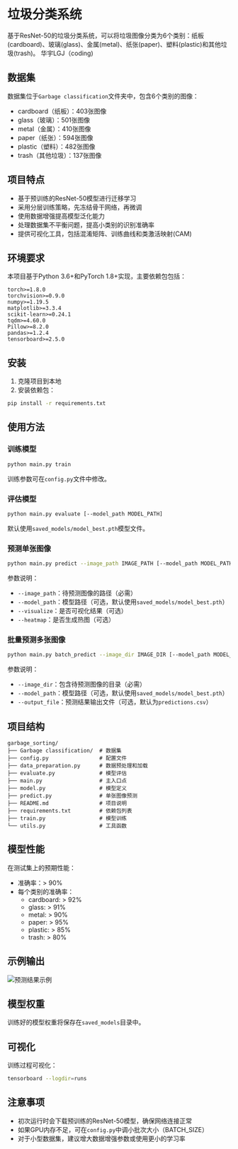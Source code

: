 # 垃圾分类系统

基于ResNet-50的垃圾分类系统，可以将垃圾图像分类为6个类别：纸板(cardboard)、玻璃(glass)、金属(metal)、纸张(paper)、塑料(plastic)和其他垃圾(trash)。
华宇LGJ（coding)
## 数据集

数据集位于`Garbage classification`文件夹中，包含6个类别的图像：
- cardboard（纸板）：403张图像
- glass（玻璃）：501张图像
- metal（金属）：410张图像
- paper（纸张）：594张图像
- plastic（塑料）：482张图像
- trash（其他垃圾）：137张图像

## 项目特点

- 基于预训练的ResNet-50模型进行迁移学习
- 采用分层训练策略，先冻结骨干网络，再微调
- 使用数据增强提高模型泛化能力
- 处理数据集不平衡问题，提高小类别的识别准确率
- 提供可视化工具，包括混淆矩阵、训练曲线和类激活映射(CAM)

## 环境要求

本项目基于Python 3.6+和PyTorch 1.8+实现，主要依赖包包括：

```
torch>=1.8.0
torchvision>=0.9.0
numpy>=1.19.5
matplotlib>=3.3.4
scikit-learn>=0.24.1
tqdm>=4.60.0
Pillow>=8.2.0
pandas>=1.2.4
tensorboard>=2.5.0
```

## 安装

1. 克隆项目到本地
2. 安装依赖包：

```bash
pip install -r requirements.txt
```

## 使用方法

### 训练模型

```bash
python main.py train
```

训练参数可在`config.py`文件中修改。

### 评估模型

```bash
python main.py evaluate [--model_path MODEL_PATH]
```

默认使用`saved_models/model_best.pth`模型文件。

### 预测单张图像

```bash
python main.py predict --image_path IMAGE_PATH [--model_path MODEL_PATH] [--visualize] [--heatmap]
```

参数说明：
- `--image_path`：待预测图像的路径（必需）
- `--model_path`：模型路径（可选，默认使用`saved_models/model_best.pth`）
- `--visualize`：是否可视化结果（可选）
- `--heatmap`：是否生成热图（可选）

### 批量预测多张图像

```bash
python main.py batch_predict --image_dir IMAGE_DIR [--model_path MODEL_PATH] [--output_file OUTPUT_FILE]
```

参数说明：
- `--image_dir`：包含待预测图像的目录（必需）
- `--model_path`：模型路径（可选，默认使用`saved_models/model_best.pth`）
- `--output_file`：预测结果输出文件（可选，默认为`predictions.csv`）

## 项目结构

```
garbage_sorting/
├── Garbage classification/  # 数据集
├── config.py                # 配置文件
├── data_preparation.py      # 数据预处理和加载
├── evaluate.py              # 模型评估
├── main.py                  # 主入口点
├── model.py                 # 模型定义
├── predict.py               # 单张图像预测
├── README.md                # 项目说明
├── requirements.txt         # 依赖包列表
├── train.py                 # 模型训练
└── utils.py                 # 工具函数
```

## 模型性能

在测试集上的预期性能：
- 准确率：> 90%
- 每个类别的准确率：
  - cardboard: > 92%
  - glass: > 91%
  - metal: > 90%
  - paper: > 95%
  - plastic: > 85%
  - trash: > 80%

## 示例输出

![预测结果示例](saved_models/prediction_example.png)

## 模型权重

训练好的模型权重将保存在`saved_models`目录中。

## 可视化

训练过程可视化：
```bash
tensorboard --logdir=runs
```

## 注意事项

- 初次运行时会下载预训练的ResNet-50模型，确保网络连接正常
- 如果GPU内存不足，可在`config.py`中调小批次大小（BATCH_SIZE）
- 对于小型数据集，建议增大数据增强参数或使用更小的学习率 